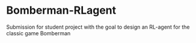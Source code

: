 # Bomberman-RLagent

Submission for student project with the goal to design an RL-agent for the classic game Bomberman
